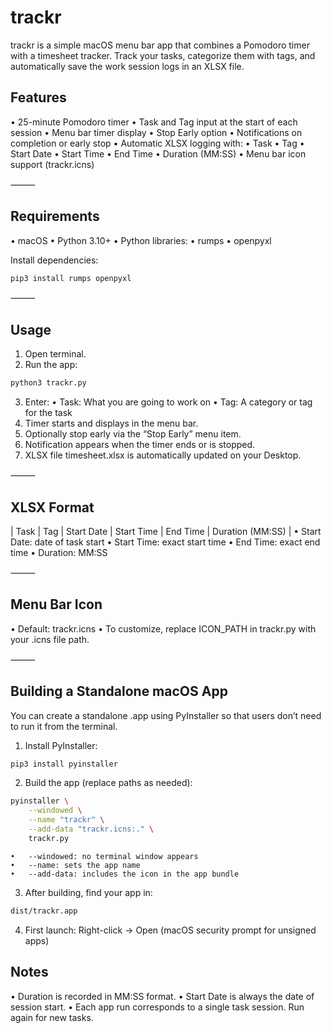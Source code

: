# trackr

trackr is a simple macOS menu bar app that combines a Pomodoro timer with a timesheet tracker. Track your tasks, categorize them with tags, and automatically save the work session logs in an XLSX file.

## Features
•	25-minute Pomodoro timer
•	Task and Tag input at the start of each session
•	Menu bar timer display
•	Stop Early option
•	Notifications on completion or early stop
•	Automatic XLSX logging with:
•	Task
•	Tag
•	Start Date
•	Start Time
•	End Time
•	Duration (MM:SS)
•	Menu bar icon support (trackr.icns)

⸻

## Requirements
•	macOS
•	Python 3.10+
•	Python libraries:
•	rumps
•	openpyxl

Install dependencies:

```bash
pip3 install rumps openpyxl
```

⸻

## Usage
1.	Open terminal.
2.	Run the app:

```bash
python3 trackr.py
```

3.	Enter:
	•	Task: What you are going to work on
	•	Tag: A category or tag for the task
4.	Timer starts and displays in the menu bar.
5.	Optionally stop early via the “Stop Early” menu item.
6.	Notification appears when the timer ends or is stopped.
7.	XLSX file timesheet.xlsx is automatically updated on your Desktop.

⸻

## XLSX Format

| Task | Tag | Start Date | Start Time | End Time | Duration (MM:SS) |
•	Start Date: date of task start
•	Start Time: exact start time
•	End Time: exact end time
•	Duration: MM:SS

⸻

## Menu Bar Icon
•	Default: trackr.icns
•	To customize, replace ICON_PATH in trackr.py with your .icns file path.

⸻

## Building a Standalone macOS App

You can create a standalone .app using PyInstaller so that users don’t need to run it from the terminal.
1.	Install PyInstaller:

```bash
pip3 install pyinstaller
```

2.	Build the app (replace paths as needed):

```bash
pyinstaller \
    --windowed \
    --name "trackr" \
    --add-data "trackr.icns:." \
    trackr.py
```

	•	--windowed: no terminal window appears
	•	--name: sets the app name
	•	--add-data: includes the icon in the app bundle

3.	After building, find your app in:

```bash
dist/trackr.app
```
4.	First launch: Right-click → Open (macOS security prompt for unsigned apps)


## Notes
•	Duration is recorded in MM:SS format.
•	Start Date is always the date of session start.
•	Each app run corresponds to a single task session. Run again for new tasks.

